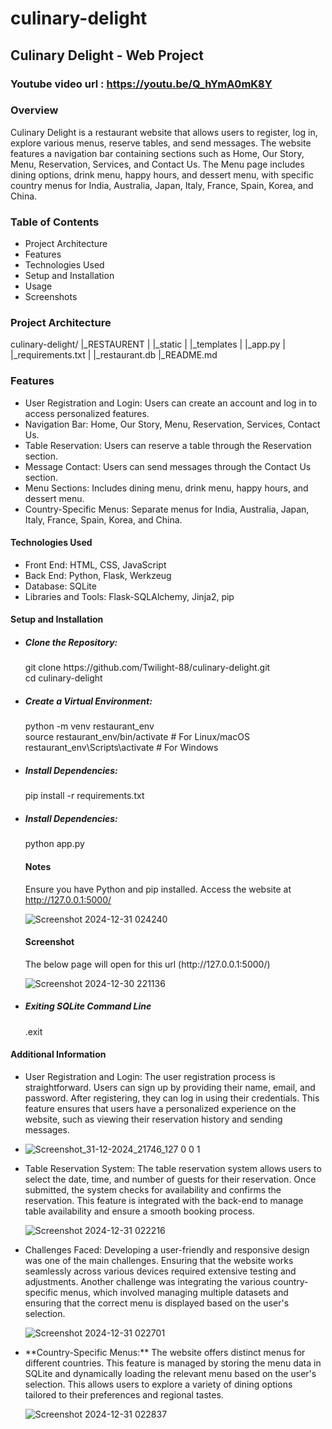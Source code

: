# culinary-delight

## Culinary Delight - Web Project

### Youtube video url : https://youtu.be/Q_hYmA0mK8Y

### Overview
Culinary Delight is a restaurant website that allows users to register, log in, explore various menus, reserve tables, and send messages. The website features a navigation bar containing sections such as Home, Our Story, Menu, Reservation, Services, and Contact Us. The Menu page includes dining options, drink menu, happy hours, and dessert menu, with specific country menus for India, Australia, Japan, Italy, France, Spain, Korea, and China.

### Table of Contents
<ul>
  <li>Project Architecture</li>
  <li>Features</li>
  <li>Technologies Used</li>
  <li>Setup and Installation</li>
  <li>Usage</li>
  <li>Screenshots</li>
</ul>

### Project Architecture
culinary-delight/
|_RESTAURENT
| |_static
| |_templates
| |_app.py
| |_requirements.txt
| |_restaurant.db
|_README.md

### Features
<ul>
  <li><bold>User Registration and Login:</bold> Users can create an account and log in to access personalized features.</li>
  <li><bold>Navigation Bar:</bold> Home, Our Story, Menu, Reservation, Services, Contact Us.</li>
  <li><bold>Table Reservation:</bold> Users can reserve a table through the Reservation section.</li>
  <li><bold>Message Contact:</bold> Users can send messages through the Contact Us section.</li>
  <li><bold>Menu Sections:</bold> Includes dining menu, drink menu, happy hours, and dessert menu.</li>
  <li><bold>Country-Specific Menus:</bold> Separate menus for India, Australia, Japan, Italy, France, Spain, Korea, and China.</li>
</ul>


#### Technologies Used
<ul>
  <li>Front End: HTML, CSS, JavaScript</li>
  <li>Back End: Python, Flask, Werkzeug</li>
  <li>Database: SQLite</li>
  <li>Libraries and Tools: Flask-SQLAlchemy, Jinja2, pip</li>
</ul>

#### Setup and Installation
<ul>
  <li><h5>Clone the Repository:</h5> </li>
  git clone https://github.com/Twilight-88/culinary-delight.git <br>
  cd culinary-delight

  <li><h5>Create a Virtual Environment:</h5> </li>
  python -m venv restaurant_env <br>
  source restaurant_env/bin/activate  # For Linux/macOS <br>
  restaurant_env\Scripts\activate  # For Windows <br>

  <li><h5>Install Dependencies:</h5> </li>
  pip install -r requirements.txt

  <li><h5>Install Dependencies:</h5> </li>
  python app.py

#### Notes
  Ensure you have Python and pip installed.
  Access the website at http://127.0.0.1:5000/

  ![Screenshot 2024-12-31 024240](https://github.com/user-attachments/assets/90fd92ff-124d-463e-abc0-82b41b252dad)


#### Screenshot
<p>The below page will open for this url (http://127.0.0.1:5000/) </p>

![Screenshot 2024-12-30 221136](https://github.com/user-attachments/assets/a92dff05-d3ca-4884-8621-8746f8106973)

  <li><h5>Exiting SQLite Command Line</h5> </li>
  .exit
</ul>


#### Additional Information
<ul>
  <li><bold>User Registration and Login:</bold> The user registration process is straightforward. Users can sign up by providing their name, email, and password. After registering, they can log in using their credentials. This feature ensures that users have a personalized experience on the website, such as viewing their reservation history and sending messages.<li>
    
  ![Screenshot_31-12-2024_21746_127 0 0 1](https://github.com/user-attachments/assets/90e21550-1db1-46d5-b3b9-8d5b407dca8d)

  <li><bold>Table Reservation System:</bold> The table reservation system allows users to select the date, time, and number of guests for their reservation. Once submitted, the system checks for availability and confirms the reservation. This feature is integrated with the back-end to manage table availability and ensure a smooth booking process.</li>
  
  ![Screenshot 2024-12-31 022216](https://github.com/user-attachments/assets/e4e297b5-4fa7-40c9-b7ed-e8131b7b9866)

  <li><bold>Challenges Faced:</bold> Developing a user-friendly and responsive design was one of the main challenges. Ensuring that the website works seamlessly across various devices required extensive testing and adjustments. Another challenge was integrating the various country-specific menus, which involved managing multiple datasets and ensuring that the correct menu is displayed based on the user's selection.</li>
  
  ![Screenshot 2024-12-31 022701](https://github.com/user-attachments/assets/2ced6de8-397e-417e-9b53-2b86ce89dc97)

  <li>**Country-Specific Menus:** The website offers distinct menus for different countries. This feature is managed by storing the menu data in SQLite and dynamically loading the relevant menu based on the user's selection. This allows users to explore a variety of dining options tailored to their preferences and regional tastes.</li>
  
  ![Screenshot 2024-12-31 022837](https://github.com/user-attachments/assets/af5546f9-ec67-4505-8a20-214d102e2ba5)
</ul>


